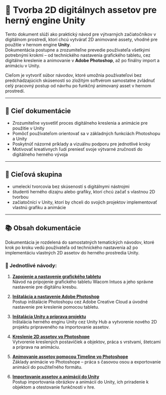 # 🎨 Tvorba 2D digitálnych assetov pre herný engine Unity

Tento dokument slúži ako praktický návod pre výtvarných začiatočníkov v digitálnom prostredí, ktorí chcú vytvárať 2D animované assety, vhodné pre použitie v hernom engine **Unity**.  
Dokumentácia postupne a zrozumiteľne prevedie používateľa všetkými potrebnými krokmi – od technického nastavenia grafického tabletu, cez digitálne kreslenie a animovanie v **Adobe Photoshop**, až po finálny import a animáciu v Unity.

Cieľom je vytvoriť súbor návodov, ktoré umožnia používateľovi bez predchádzajúcich skúseností so zložitým softvérom samostatne zvládnuť celý pracovný postup od návrhu po funkčný animovaný asset v hernom prostredí.

---

## 🎯 Cieľ dokumentácie

- Zrozumiteľne vysvetliť proces digitálneho kreslenia a animácie pre použitie v Unity  
- Pomôcť používateľom orientovať sa v základných funkciách Photoshopu a Unity  
- Poskytnúť názorné príklady a vizuálnu podporu pre jednotlivé kroky  
- Motivovať kreatívnych ľudí preniesť svoje výtvarné zručnosti do digitálneho herného vývoja  

---

## 👥 Cieľová skupina

- umeleckí tvorcovia bez skúseností s digitálnymi nástrojmi  
- študenti herného dizajnu alebo grafiky, ktorí chcú začať s vlastnou 2D tvorbou  
- začiatočníci v Unity, ktorí by chceli do svojich projektov implementovať vlastnú grafiku a animácie  

---

## 📚 Obsah dokumentácie

Dokumentácia je rozdelená do samostatných tematických návodov, ktoré krok po kroku vedú používateľa od technického nastavenia až po implementáciu vlastných 2D assetov do herného prostredia Unity.

### 📄 Jednotlivé návody:

1. [**Zapojenie a nastavenie grafického tabletu**](01_tablet-nastavenie.md)  
   Návod na pripojenie grafického tabletu Wacom Intuos a jeho správne nastavenie pre digitálnu kresbu.

2. [**Inštalácia a nastavenie Adobe Photoshop**](02_photoshop-instalacia.md)  
   Postup inštalácie Photoshopu cez Adobe Creative Cloud a úvodné nastavenie pre kreslenie pomocou tabletu.

3. [**Inštalácia Unity a príprava projektu**](03_unity-instalacia.md)  
   Inštalácia herného enginu Unity cez Unity Hub a vytvorenie nového 2D projektu pripraveného na importovanie assetov.

4. [**Kreslenie 2D assetov vo Photoshope**](04_kreslenie-assetov.md)  
   Vytvorenie kreslených postavičiek a objektov, práca s vrstvami, štetcami a príprava na animáciu.

5. [**Animovanie assetov pomocou Timeline vo Photoshope**](05_animovanie.md)  
   Základy animácie vo Photoshope – práca s časovou osou a exportovanie animácií do použiteľného formátu.

6. [**Importovanie assetov a animácií do Unity**](06_import-unity.md)  
   Postup importovania obrázkov a animácií do Unity, ich priradenie k objektom a otestovanie funkčnosti v hre.


